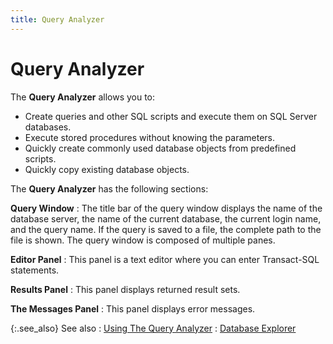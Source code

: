 ```yaml
---
title: Query Analyzer
---
```


# Query Analyzer


The **Query Analyzer** allows you  to:

- Create queries  and other SQL scripts and execute them on SQL Server databases.
- Execute stored  procedures without knowing the parameters.
- Quickly create  commonly used database objects from predefined scripts.
- Quickly copy  existing database objects.



The **Query Analyzer** has the following  sections:


**Query Window**
: The title bar of the query window displays the name  of the database server, the name of the current database, the current  login name, and the query name. If the query is saved to a file, the complete  path to the file is shown. The query window is composed of multiple panes.


**Editor Panel**
: This panel is a text editor where you can enter  Transact-SQL statements.


**Results Panel**
: This panel displays returned result sets.


**The Messages Panel**
: This panel displays error messages.


{:.see_also}
See also
: [Using  The Query Analyzer]({{site.advutl_baseurl}}/misc/db_explorer_using_the_query_analyzer.html)
: [Database Explorer]({{site.advutl_baseurl}}/database-explorer/database_explorer.html)
